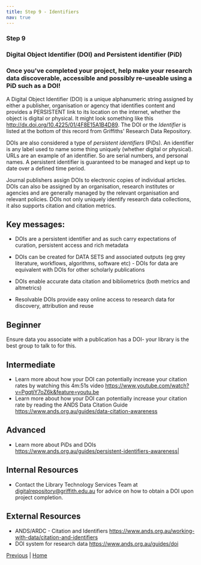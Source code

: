 ```yaml
---
title: Step 9 - Identifiers
nav: true
---
```


### Step 9
### Digital Object Identifier (DOI) and Persistent identifier (PiD)  

### Once you've completed your project, help make your research data discoverable, accessible and possibly re-useable using a PiD such as a DOI!

A Digital Object Identifier (DOI) is a unique alphanumeric string assigned by either a publisher, organisation or agency that identifies content and provides a PERSISTENT link to its location on the internet, whether the object is digital or physical. It might look something like this http://dx.doi.org/10.4225/01/4F8E15A1B4D89. The DOI or the *Identifier* is listed at the bottom of this record from Griffiths' Research Data Repository.

DOIs are also considered a type of *persistent identifiers* (PiDs). An identifier is any label used to name some thing uniquely (whether digital or physical).  URLs are an example of an identifier. So are serial numbers, and personal names. A persistent identifier is guaranteed to be managed and kept up to date over a defined time period. 

Journal publishers assign DOIs to electronic copies of individual articles. DOIs can also be assigned by an organisation, research institutes or agencies and are generally managed by the relevant organisation and relevant policies. DOIs not only uniquely identify research data collections, it also supports citation and citation metrics.

## Key messages:
* DOIs are a persistent identifier and as such carry expectations of curation, persistent access and rich metadata
* DOIs can be created for DATA SETS and associated outputs (eg grey literature, workflows, algorithms, software etc) - DOIs for data are equivalent with DOIs for other scholarly publications

* DOIs enable accurate data citation and bibliometrics (both metrics and altmetrics)
* Resolvable DOIs provide easy online access to research data for discovery, attribution and reuse

## Beginner
Ensure data you associate with a publication has a DOI- your library is the best group to talk to for this. 

## Intermediate
* Learn more about how your DOI can potentially increase your citation rates by watching this 4m:51s video https://www.youtube.com/watch?v=PgqtiY7oZ6k&feature=youtu.be
* Learn more about how your DOI can potentially increase your citation rate by reading the ANDS Data Citation Guide https://www.ands.org.au/guides/data-citation-awareness

## Advanced
* Learn more about PiDs and DOIs https://www.ands.org.au/guides/persistent-identifiers-awareness|

## Internal Resources
* Contact the Library Technology Services Team at digitalrepository@griffith.edu.au for advice on how to obtain a DOI upon project completion.

## External Resources
* ANDS/ARDC - Citation and Identifiers https://www.ands.org.au/working-with-data/citation-and-identifiers
* DOI system for research data https://www.ands.org.au/guides/doi


[Previous](https://guereslib.github.io/Reproducible-Research-Things/Step8SepId) | [Home](https://guereslib.github.io/Reproducible-Research-Things/) 

